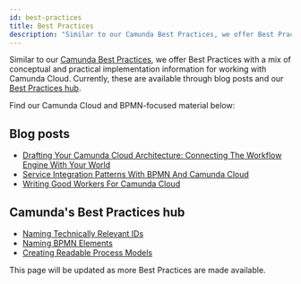 ```yaml
---
id: best-practices
title: Best Practices
description: "Similar to our Camunda Best Practices, we offer Best Practices with a mix of conceptual and practical implementation information for working with Camunda Cloud."
---
```


Similar to our [Camunda Best Practices](https://camunda.com/best-practices/_/), we offer Best Practices with a mix of conceptual and practical implementation information for working with Camunda Cloud. Currently, these are available through blog posts and our [Best Practices hub](https://camunda.com/best-practices/_/).

Find our Camunda Cloud and BPMN-focused material below:

## Blog posts

* [Drafting Your Camunda Cloud Architecture: Connecting The Workflow Engine With Your World](https://blog.bernd-ruecker.com/drafting-your-camunda-cloud-architecture-connecting-the-workflow-engine-with-your-world-3d94e8d404d6)
* [Service Integration Patterns With BPMN And Camunda Cloud](https://blog.bernd-ruecker.com/service-integration-patterns-with-bpmn-and-camunda-cloud-53b0f458e49)
* [Writing Good Workers For Camunda Cloud](https://blog.bernd-ruecker.com/writing-good-workers-for-camunda-cloud-61d322cad862)

## Camunda's Best Practices hub

* [Naming Technically Relevant IDs](https://camunda.com/best-practices/naming-technically-relevant-ids/)
* [Naming BPMN Elements](https://camunda.com/best-practices/naming-bpmn-elements/)
* [Creating Readable Process Models](https://camunda.com/best-practices/creating-readable-process-models/)

This page will be updated as more Best Practices are made available.

